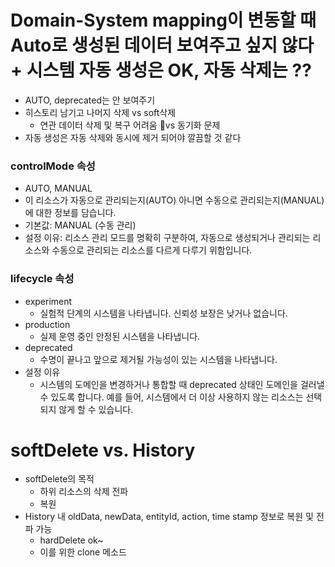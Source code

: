 # Domain-System mapping이 변동할 때 Auto로 생성된 데이터 보여주고 싶지 않다 + 시스템 자동 생성은 OK, 자동 삭제는 ??
- AUTO, deprecated는 안 보여주기
- 히스토리 남기고 나머지 삭제 vs soft삭제
  - 연관 데이터 삭제 및 복구 어려움 vs 동기화 문제
- 자동 생성은 자동 삭제와 동시에 제거 되어야 깔끔할 것 같다
### controlMode 속성
-  AUTO, MANUAL
  -  이 리소스가 자동으로 관리되는지(AUTO) 아니면 수동으로 관리되는지(MANUAL)에 대한 정보를 담습니다.
  - 기본값: MANUAL (수동 관리)
- 설정 이유: 리소스 관리 모드를 명확히 구분하여, 자동으로 생성되거나 관리되는 리소스와 수동으로 관리되는 리소스를 다르게 다루기 위함입니다.
### lifecycle 속성
- experiment
  - 실험적 단계의 시스템을 나타냅니다. 신뢰성 보장은 낮거나 없습니다.
- production
  - 실제 운영 중인 안정된 시스템을 나타냅니다.
- deprecated
  - 수명이 끝나고 앞으로 제거될 가능성이 있는 시스템을 나타냅니다.
- 설정 이유
  - 시스템의 도메인을 변경하거나 통합할 때 deprecated 상태인 도메인을 걸러낼 수 있도록 합니다. 예를 들어, 시스템에서 더 이상 사용하지 않는 리소스는 선택되지 않게 할 수 있습니다.



# softDelete vs. History
- softDelete의 목적
  - 하위 리소스의 삭제 전파
  - 복원
- History 내 oldData, newData, entityId, action, time stamp 정보로 복원 및 전파 가능
  - hardDelete ok~
  - 이를 위한 clone 메소드
